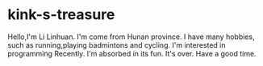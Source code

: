 # kink-s-treasure
Hello,I'm Li Linhuan. I'm come from Hunan province. 
I have many hobbies, such as running,playing badmintons and cycling. 
I'm interested in programming Recently. I'm absorbed in its fun.
It's over. Have a good time.
